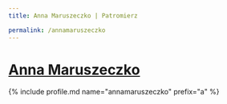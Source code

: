```yaml
---
title: Anna Maruszeczko | Patromierz

permalink: /annamaruszeczko
---
```


# [Anna Maruszeczko](https://patronite.pl/annamaruszeczko)

{% include profile.md name="annamaruszeczko" prefix="a" %}
